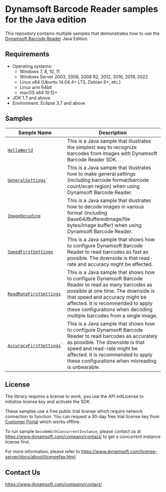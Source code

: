 # Dynamsoft Barcode Reader samples for the Java edition

This repository contains multiple samples that demonstrates how to use the [Dynamsoft Barcode Reader](https://www.dynamsoft.com/barcode-reader/overview/) Java Edition.

## Requirements
- Operating systems:
  - Windows 7, 8, 10, 11
  - Windows Server 2003, 2008, 2008 R2, 2012, 2016, 2019, 2022
  - Linux x64 (Ubuntu 14.04.4+ LTS, Debian 8+, etc.)
  - Linux arm 64bit
  - macOS x64 10.12+
- JDK 1.7 and above
- Environment: Eclipse 3.7 and above

## Samples

| Sample Name | Description |
| ----------- | ----------- |
| [`HelloWorld`](samples/HelloWorld) | This is a Java sample that illustrates the simplest way to recognize barcodes from images with Dynamsoft Barcode Reader SDK. |
| [`GeneralSettings`](samples/GeneralSettings)` | This is a Java sample that illustrates how to make general settings (including barcode format/barcode count/scan region) when using Dynamsoft Barcode Reader. | 
| [`ImageDecoding`](samples/ImageDecoding) | This is a Java sample that illustrates how to decode images in various format (including Base64/BufferedImage/file bytes/image buffer) when using Dynamsoft Barcode Reader. | 
| [`SpeedFirstSettings`](samples/Performance/SpeedFirstSettings) | This is a Java sample that shows how to configure Dynamsoft Barcode Reader to read barcodes as fast as possible. The downside is that read-rate and accuracy might be affected. |
| [`ReadRateFirstSettings`](samples/Performance/ReadRateFirstSettings) | This is a Java sample that shows how to configure Dynamsoft Barcode Reader to read as many barcodes as possible at one time. The downside is that speed and accuracy might be affected. It is recommended to apply these configurations when decoding multiple barcodes from a single image. |
| [`AccuracyFirstSettings`](samples/Performance/AccuracyFirstSettings)` | This is a Java sample that shows how to configure Dynamsoft Barcode Reader to read barcodes as accurately as possible. The downside is that speed and read-rate might be affected. It is recommended to apply these configurations when misreading is unbearable. |

## License

The library requires a license to work, you use the API initLicense to initialize license key and activate the SDK.

These samples use a free public trial license which require network connection to function. You can request a 30-day free trial license key from <a href="https://www.dynamsoft.com/customer/license/trialLicense?architecture=dcv&product=dbr&utm_source=samples&package=java" target="_blank">Customer Portal</a> which works offline.

To run sample `DecodeWithConcurrentInstance`, please contact us at https://www.dynamsoft.com/company/contact/ to get a concurrent instance license first.

For more information, please refer to https://www.dynamsoft.com/license-server/docs/about/licensefaq.html.

## Contact Us

https://www.dynamsoft.com/company/contact/
